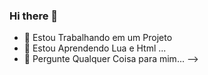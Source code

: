 ### Hi there 👋

- 🔭 Estou Trabalhando em um Projeto
- 🌱 Estou Aprendendo Lua e Html ...
- 💬 Pergunte Qualquer Coisa para mim...
-->

